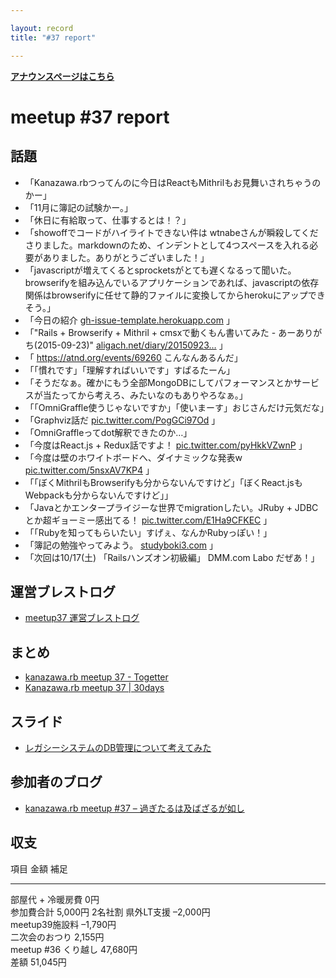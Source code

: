 ```yaml
---

layout: record
title: "#37 report"

---
```


<p> <a href="./"><strong>アナウンスページはこちら</strong></a></p>

meetup #37 report
==================

話題
----

-   「Kanazawa.rbつってんのに今日はReactもMithrilもお見舞いされちゃうのかー」
-   「11月に簿記の試験かー。」
-   「休日に有給取って、仕事するとは！？」
-   「showoffでコードがハイライトできない件は
    wtnabeさんが瞬殺してくださりました。markdownのため、インデントとして4つスペースを入れる必要がありました。ありがとうございました！」
-   「javascriptが増えてくるとsprocketsがとても遅くなるって聞いた。browserifyを組み込んでいるアプリケーションであれば、javascriptの依存関係はbrowserifyに任せて静的ファイルに変換してからherokuにアップできそう。」
-   「今日の紹介
    [gh-issue-template.herokuapp.com](https://gh-issue-template.herokuapp.com/)
    」
-   「"Rails + Browserify + Mithril + cmsxで動くもん書いてみた -
    あーありがち(2015-09-23)"
    [aligach.net/diary/20150923…](http://aligach.net/diary/20150923.html#p01)
    」
-   「 <https://atnd.org/events/69260> こんなんあるんだ」
-   「「慣れです」「理解すればいいです」すぱるたーん」
-   「そうだなぁ。確かにもう全部MongoDBにしてパフォーマンスとかサービスが当たってから考えろ、みたいなのもありやろなぁ。」
-   「「OmniGraffle使うじゃないですか」「使いまーす」おじさんだけ元気だな」
-   「Graphviz話だ
    [pic.twitter.com/PogGCi97Od](https://twitter.com/wtnabe/status/647660569642700800/photo/1)
    」
-   「OmniGraffleってdot解釈できたのか…」
-   「今度はReact.js + Redux話ですよ！
    [pic.twitter.com/pyHkkVZwnP](https://twitter.com/wtnabe/status/647663793648959488/photo/1)
    」
-   「今度は壁のホワイトボードへ、ダイナミックな発表w
    [pic.twitter.com/5nsxAV7KP4](https://twitter.com/wtnabe/status/647665267888140288/photo/1)
    」
-   「「ぼくMithrilもBrowserifyも分からないんですけど」「ぼくReact.jsもWebpackも分からないんですけど」」
-   「Javaとかエンタープライジーな世界でmigrationしたい。JRuby +
    JDBCとか超ギョーミー感出てる！
    [pic.twitter.com/E1Ha9CFKEC](https://twitter.com/wtnabe/status/647669689179475968/photo/1)
    」
-   「「Rubyを知ってもらいたい」すげぇ、なんかRubyっぽい！」
-   「簿記の勉強やってみよう。 [studyboki3.com](http://studyboki3.com/)
    」
-   「次回は10/17(土) 「Railsハンズオン初級編」 DMM.com Labo だぜあ！」

運営ブレストログ
----------------

-   [meetup37
    運営ブレストログ](https://github.com/kanazawarb/meetup/wiki/meetup37-%E9%81%8B%E5%96%B6%E3%83%96%E3%83%AC%E3%82%B9%E3%83%88%E3%83%AD%E3%82%B0)

まとめ
------

-   [kanazawa.rb meetup 37 - Togetter](http://togetter.com/li/879146)
-   [Kanazawa.rb meetup 37 | 30days](http://30d.jp/kzrb/27)

スライド
--------

-   [レガシーシステムのDB管理について考えてみた](http://www.slideshare.net/hi1280/db-53218213)

参加者のブログ
--------------

-   [kanazawa.rb meetup #37 –
    過ぎたるは及ばざるが如し](http://cotton-desu.hatenablog.com/entry/2015/09/28/221250)

収支
----

  項目                   金額       補足
  ---------------------- ---------- ---------
  部屋代 + 冷暖房費      0円        
  参加費合計             5,000円    2名社割
  県外LT支援             –2,000円   
  meetup39施設料         –1,790円   
  二次会のおつり         2,155円    
  meetup #36 くり越し   47,680円   
  差額                   51,045円   


